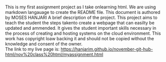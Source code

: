 #
This is my first assignment project as I take onlearning html.
We are using markdown langauage to create the README file.
This document is authored by MOSES HANJARI
A brief description of the project. 
This project aims to teach the student the steps takento create a webpage that can easilty be updated and ammended. It gives the student important skills necessary in the process of creating and hosting systems on the cloud environment.
This work has copyright loaw backing it and should not be copied without the knowledge and consent of the owner.
<br>
The link to my live page is: https://hanjarim.github.io/november-git-hub-html/nov%20class%20html/myassignment.html
<br>

